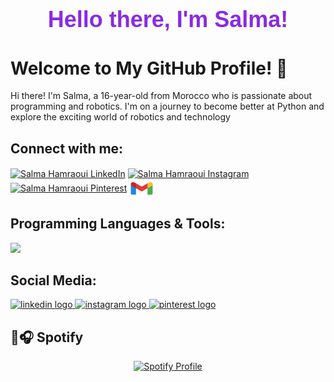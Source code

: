 

<!-- Banner with motion -->
<div align="center">
  <h1 style="color:#8a2be2; font-family: 'Arial', sans-serif; font-size: 36px;">Hello there, I'm Salma!</h1>
</div>


# Welcome to My GitHub Profile! 💜

Hi there! I'm Salma, a 16-year-old from Morocco who is passionate about programming and robotics. I'm on a journey to become better at Python and explore the exciting world of robotics and technology





###
<h2 align="left">Connect with me:</h2>

<p align="left">
<a href="https://www.linkedin.com/in/salma-hamraoui-56590b30b/" target="blank"><img align="center" src="https://raw.githubusercontent.com/rahuldkjain/github-profile-readme-generator/master/src/images/icons/Social/linked-in-alt.svg" alt="Salma Hamraoui LinkedIn" height="30" width="40" /></a>
<a href="https://www.instagram.com/salma_hm82?igsh=bGY2Y3dtZ3dzN3Rw&utm_source=qr" target="blank"><img align="center" src="https://raw.githubusercontent.com/rahuldkjain/github-profile-readme-generator/master/src/images/icons/Social/instagram.svg" alt="Salma Hamraoui Instagram" height="30" width="40" /></a>
<a href="https://fr.pinterest.com/datgurlsalma/" target="blank"><img align="center" src="https://raw.githubusercontent.com/rahuldkjain/github-profile-readme-generator/master/src/images/icons/Social/pinterest.svg" alt="Salma Hamraoui Pinterest" height="30" width="40" /></a>
<a href="mailto:salmahamraouiii08" target="blank"><img align="center" src="https://raw.githubusercontent.com/rahuldkjain/github-profile-readme-generator/master/src/images/icons/Social/gmail.svg" alt="Salma Hamraoui Email" height="30" width="40" /></a>
</p>

###
<h2 align="left">Programming Languages & Tools:</h2>
<p align="left">
  <a href="https://skillicons.dev">
    <img src="https://skillicons.dev/icons?i=python,html,css,js,latex,ps" />
  </a>
</p>

<h2 align="left">Social Media:</h2>
<div align="left">
  <a href="https://www.linkedin.com/in/salma-hamraoui-56590b30b/" target="_blank">
    <img src="https://raw.githubusercontent.com/maurodesouza/profile-readme-generator/master/src/assets/icons/social/linkedin/default.svg" width="52" height="40" alt="linkedin logo"  />
  </a>
  <a href="https://www.instagram.com/salma_hm82?igsh=bGY2Y3dtZ3dzN3Rw&utm_source=qr" target="_blank">
    <img src="https://raw.githubusercontent.com/maurodesouza/profile-readme-generator/master/src/assets/icons/social/instagram/default.svg" width="52" height="40" alt="instagram logo"  />
  </a>
  <a href="https://fr.pinterest.com/datgurlsalma/" target="_blank">
    <img src="https://raw.githubusercontent.com/maurodesouza/profile-readme-generator/master/src/assets/icons/social/pinterest/default.svg" width="52" height="40" alt="pinterest logo"  />
  </a>
</div>

###
<h2 align="left">🎵🎧 Spotify</h2>
<p align="center">
  <a href="https://open.spotify.com/user/31iibduv6waryqx2egekyf52cimi" target="_blank">
    <img src="https://spotify-github-profile.vercel.app/api/view?uid=31iibduv6waryqx2egekyf52cimi&cover_image=true&theme=novatorem&show_offline=false&background_color=121212&interchange=false&bar_color=53b14f&bar_color_cover=false" alt="Spotify Profile" />
  </a>
</p>
